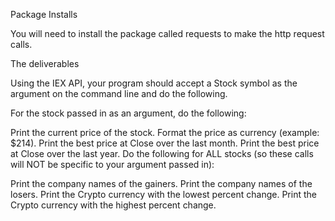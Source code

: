 Package Installs

You will need to install the package called requests to make the http request calls.

 

The deliverables

Using the IEX API, your program should accept a Stock symbol as the argument on the command line and do the following.

For the stock passed in as an argument, do the following:

Print the current price of the stock. Format the price as currency (example: $214).
Print the best price at Close over the last month.
Print the best price at Close over the last year.
Do the following for ALL stocks (so these calls will NOT be specific to your argument passed in):

Print the company names of the gainers.
Print the company names of the losers.
Print the Crypto currency with the lowest percent change.
Print the Crypto currency with the highest percent change.
